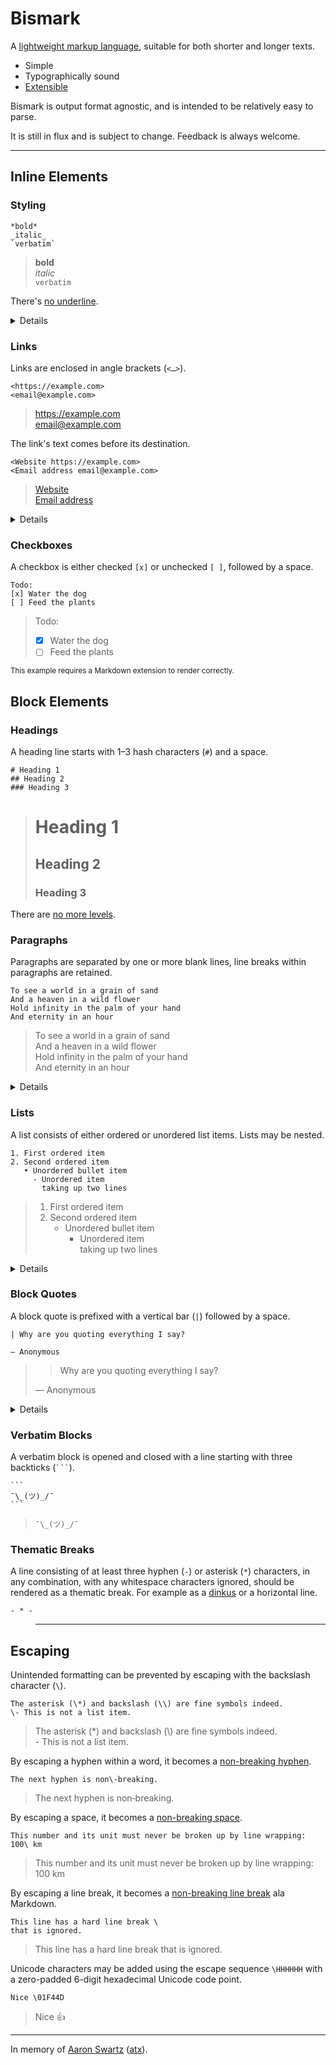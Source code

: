 # Bismark

A [lightweight markup language](https://en.wikipedia.org/wiki/Lightweight_markup_language), suitable for both shorter and longer texts.

- Simple
- Typographically sound
- [Extensible](/extras.md)

Bismark is output format agnostic, and is intended to be relatively easy to parse.

It is still in flux and is subject to change. Feedback is always welcome.

--- 

## Inline Elements

### Styling

	*bold*
	_italic_
	`verbatim`

> **bold**  
> _italic_  
> `verbatim`

There's [no underline](https://practicaltypography.com/underlining.html).

<details>

Emphasis (bold and italic) may be nested. The element's contained text cannot begin or end with whitespace.

Verbatim text may be enclosed by multiple consecutive backtick characters (``` ` ```), the opening and closing delimiters having the same length. If the outer characters of either end of the contained text is a backtick and a space, seen from the inside and out, a single space is removed from that end.

By convention, verbatim text is rendered in a monospaced font.

</details>


### Links

Links are enclosed in angle brackets (`<…>`).

	<https://example.com>
	<email@example.com>

> <https://example.com>  
> <email@example.com>  

The link's text comes before its destination.

	<Website https://example.com>
	<Email address email@example.com>

> [Website](https://example.com)  
> [Email address](mailto:email@example.com)  

<details>

The destination is always the last part of the space delimited link. Anything before the destination is the link's text.

</details>


### Checkboxes

A checkbox is either checked `[x]` or unchecked `[ ]`, followed by a space.

	Todo:
	[x] Water the dog
	[ ] Feed the plants

> Todo:
> - [x] Water the dog
> - [ ] Feed the plants

<sub>This example requires a Markdown extension to render correctly.</sub>


## Block Elements

### Headings

A heading line starts with 1–3 hash characters (`#`) and a space.

	# Heading 1
	## Heading 2
	### Heading 3

> # Heading 1
> ## Heading 2
> ### Heading 3

There are [no more levels](https://practicaltypography.com/headings.html).


### Paragraphs

Paragraphs are separated by one or more blank lines, line breaks within paragraphs are retained.

	To see a world in a grain of sand 
	And a heaven in a wild flower 
	Hold infinity in the palm of your hand 
	And eternity in an hour

> To see a world in a grain of sand  
> And a heaven in a wild flower  
> Hold infinity in the palm of your hand  
> And eternity in an hour

<details>

[Line breaks](https://practicaltypography.com/hard-line-breaks.html) within paragraphs are retained unless [escaped](#escaping). In other words, the opposite of what Markdown does. It's the 21st century, editors and renderers can be expected to use [line and word wrap](https://en.wikipedia.org/wiki/Line_wrap_and_word_wrap).

Inline styles and links can span multiple lines within a paragraph.

Leading and trailing whitespace may be ignored by renderers.

</details>


### Lists

A list consists of either ordered or unordered list items. Lists may be nested.

	1. First ordered item
    2. Second ordered item
	   • Unordered bullet item
	     - Unordered item
	       taking up two lines

> 1. First ordered item
> 2. Second ordered item
>    * Unordered bullet item
>      - Unordered item\
>        taking up two lines

<details>

Ordered list items are numbered, followed by either a dot (`.`) or a closing parenthesis (`)`), followed by a space. Only the first list item's number should be used as the starting number of the list, if supported by the renderer. The numbers of any subsequent list items should be ignored.

Unordered list items are prefixed with either a bullet (`•`), an asterisk (`*`) or a hyphen (`-`), followed by a space.

Nested list items are indented either with spaces (at least to the leftmost column of the outer item's text) or tabs (one for each indentation level).

List items may contain line breaks. New lines are not required to be indented to the depth of the list item's text, but they can for readability.

If a list item contains paragraphs, they must all start at the depth of the list item's text. Any line breaks within paragraphs may start at a lower depth.

Changing the character used to mark a list's items will end the list and begin a new one.

</details>


### Block Quotes

A block quote is prefixed with a vertical bar (`|`) followed by a space.

	| Why are you quoting everything I say?
	
	— Anonymous

> > Why are you quoting everything I say?
>
> — Anonymous

<details>

A block quote spanning multiple lines must use the prefix on all lines.
 
</details>


### Verbatim Blocks

A verbatim block is opened and closed with a line starting with three backticks (` ``` `).

	```
	¯\_(ツ)_/¯
	```

> ```
> ¯\_(ツ)_/¯
> ```


### Thematic Breaks

A line consisting of at least three hyphen (`-`) or asterisk (`*`) characters, in any combination, with any whitespace characters ignored, should be rendered as a thematic break. For example as a [dinkus](https://en.wikipedia.org/wiki/Dinkus) or a horizontal line.

	- * -

> ---


## Escaping

Unintended formatting can be prevented by escaping with the backslash character (`\`).

	The asterisk (\*) and backslash (\\) are fine symbols indeed.
	\- This is not a list item.

> The asterisk (\*) and backslash (\\) are fine symbols indeed.  
> \- This is not a list item.  

By escaping a hyphen within a word, it becomes a [non-breaking hyphen](https://en.wikipedia.org/wiki/Non-breaking_hyphen).

	The next hyphen is non\-breaking.

> The next hyphen is non&#x2011;breaking.

By escaping a space, it becomes a [non-breaking space](https://en.wikipedia.org/wiki/Non-breaking_space).

	This number and its unit must never be broken up by line wrapping: 100\ km

> This number and its unit must never be broken up by line wrapping: 100&nbsp;km

By escaping a line break, it becomes a [non-breaking line break](https://daringfireball.net/projects/markdown/syntax#p) ala Markdown.

	This line has a hard line break \
	that is ignored.

> This line has a hard line break that is ignored.

Unicode characters may be added using the escape sequence `\HHHHHH` with a zero-padded 6-digit hexadecimal Unicode code point.

	Nice \01F44D

> Nice 👍

---

In memory of [Aaron Swartz](https://www.youtube.com/watch?v=gpvcc9C8SbM) ([atx](http://www.aaronsw.com/2002/atx/intro)).
